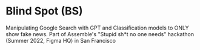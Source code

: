 # Blind Spot (BS)

Manipulating Google Search with GPT and Classification models to ONLY show fake news. Part of Assemble's "Stupid sh*t no one needs" hackathon (Summer 2022, Figma HQ) in San Francisco
